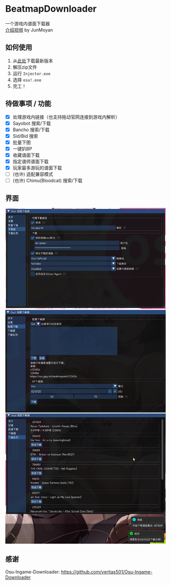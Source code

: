 # BeatmapDownloader

一个游戏内谱面下载器  
[介绍视频](https://www.bilibili.com/video/BV1kP411i7An) by JunMoyan

## 如何使用

1. 从[此处](https://github.com/KyuubiRan/BeatmapDownloader/releases)下载最新版本
2. 解压zip文件
3. 运行 `Injector.exe`
4. 选择 `osu!.exe`
5. 完工！

## 待做事项 / 功能

- [x] 处理游戏内链接（也支持拖动官网连接到游戏内解析）
- [x] Sayobot 搜索/下载
- [x] Bancho 搜索/下载
- [x] Sid/Bid 搜索
- [x] 批量下图
- [x] 一键扒BP
- [x] 收藏谱面下载
- [x] 指定谱师谱面下载
- [x] 玩家最多游玩的谱面下载
- [ ] (也许) 适配兼容模式
- [ ] (也许) Chimu(Bloodcat) 搜索/下载

## 界面

![image1](docs/img/zh_cn/1.png)
![image2](docs/img/zh_cn/2.png)
![image3](docs/img/zh_cn/3.png)

## 感谢

Osu-Ingame-Downloader: https://github.com/veritas501/Osu-Ingame-Downloader
